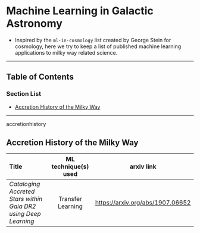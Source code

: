 # Machine Learning in Galactic Astronomy

* Inspired by the `ml-in-cosmology` list created by George Stein for cosmology, here we try to keep a list of published machine learning applications to milky way related science.

---
## Table of Contents

### Section List

- [Accretion History of the Milky Way](#accretionhistory)

---
<a name=''>accretionhistory</a>

## Accretion History of the Milky Way

| Title | ML technique(s) used | arxiv link |
| :---- | :------------------: | :--------: |
| *Cataloging Accreted Stars within Gaia DR2 using Deep Learning* | Transfer Learning | https://arxiv.org/abs/1907.06652 | 

&nbsp;